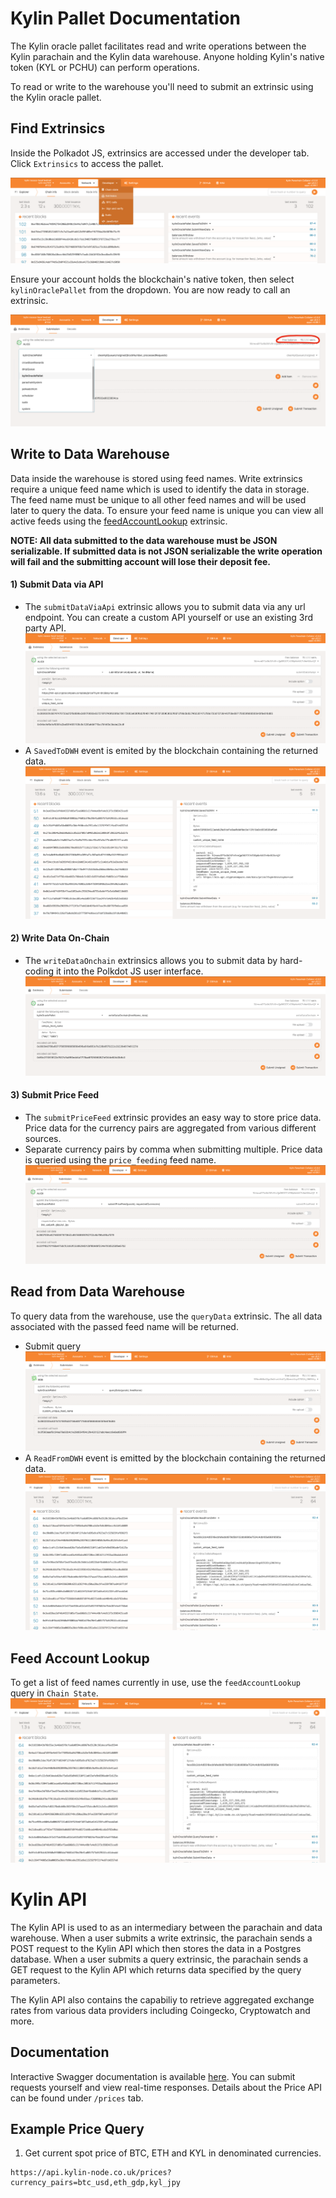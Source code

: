 # Kylin Pallet Documentation

The Kylin oracle pallet facilitates read and write operations between the Kylin parachain and the Kylin data warehouse. Anyone holding Kylin's native token (KYL or PCHU) can perform operations.  

To read or write to the warehouse you'll need to submit an extrinsic using the Kylin oracle pallet.

## Find Extrinsics
Inside the Polkadot JS, extrinsics are accessed under the developer tab. Click `Extrinsics` to access the pallet.  

![find Extrinsics dropdown](./doc/imgs/extrinsic_dropdown.png)

Ensure your account holds the blockchain's native token, then select `kylinOraclePallet` from the dropdown. You are now ready to call an extrinsic.

![configure Extrinsics form](./doc/imgs/extrinsic_form.png)

## Write to Data Warehouse
Data inside the warehouse is stored using feed names. Write extrinsics require a unique feed name which is used to identify the data in storage. The feed name must be unique to all other feed names and will be used later to query the data. To ensure your feed name is unique you can view all active feeds using the [feedAccountLookup](#Feed-Account-Lookup) extrinsic.  

**NOTE: All data submitted to the data warehouse must be JSON serializable. If submitted data is not JSON serializable the write operation will fail and the submitting account will lose their deposit fee.**

#### 1) Submit Data via API  
- The `submitDataViaApi` extrinsic allows you to submit data via any url endpoint. You can create a custom API yourself or use an existing 3rd party API.  
![submit data via api](./doc/imgs/submit_via_api.png)
- A `SavedToDWH` event is emited by the blockchain containing the returned data.  
![verify data submitted](./doc/imgs/verify_submit.png)

#### 2) Write Data On-Chain  
- The `writeDataOnchain` extrinsics allows you to submit data by hard-coding it into the Polkdot JS user interface.  
![write data on-chain](./doc/imgs/write_data_onchain.png)

#### 3) Submit Price Feed  
- The `submitPriceFeed` extrinsic provides an easy way to store price data. Price data for the currency pairs are aggregated from various different sources.
- Separate currency pairs by comma when submitting multiple. Price data is queried using the `price_feeding` feed name.  
![submit price feed](./doc/imgs/submit_price_feed.png)

## Read from Data Warehouse
To query data from the warehouse, use the `queryData` extrinsic. The all data associated with the passed feed name will be returned.  
- Submit query  
![query data](./doc/imgs/query_feed.png)
- A `ReadFromDWH` event is emitted by the blockchain containing the returned data.  
![verify query data](./doc/imgs/verify_query.png)

## Feed Account Lookup
To get a list of feed names currently in use, use the `feedAccountLookup` query in `Chain State`.  
![feed account lookup](./doc/imgs/verify_query.png)


# Kylin API

The Kylin API is used to as an intermediary between the parachain and data warehouse. When a user submits a write extrinsic, the parachain sends a POST request to the Kylin API which then stores the data in a Postgres database. When a user submits a query extrinsic, the parachain sends a GET request to the Kylin API which returns data specified by the query parameters.

The Kylin API also contains the capabiliy to retrieve aggregated exchange rates from various data providers including Coingecko, Cryptowatch and more.

## Documentation
Interactive Swagger documentation is available [here](https://api.kylin-node.co.uk/). You can submit requests yourself and view real-time responses. Details about the Price API can be found under `/prices` tab. 

## Example Price Query
1. Get current spot price of BTC, ETH and KYL in denominated currencies.
```
https://api.kylin-node.co.uk/prices?currency_pairs=btc_usd,eth_gdp,kyl_jpy
```
